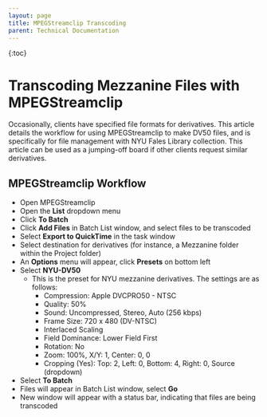 ```yaml
---
layout: page
title: MPEGStreamclip Transcoding
parent: Technical Documentation
---
```

{:toc}

# Transcoding Mezzanine Files with MPEGStreamclip

Occasionally, clients have specified file formats for derivatives. This article details the workflow for using MPEGStreamclip to make DV50 files, and is specifically for file management with NYU Fales Library collection. This article can be used as a jumping-off board if other clients request similar derivatives.

## MPEGStreamclip Workflow

* Open MPEGStreamclip
* Open the **List** dropdown menu
* Click **To Batch**
* Click **Add Files** in Batch List window, and select files to be transcoded
* Select **Export to QuickTime** in the task window
* Select destination for derivatives (for instance, a Mezzanine folder within the Project folder)
* An **Options** menu will appear, click **Presets** on bottom left
* Select **NYU-DV50**
    * This is the preset for NYU mezzanine derivatives. The settings are as follows:
        * Compression: Apple DVCPRO50 - NTSC
        * Quality: 50%
        * Sound: Uncompressed, Stereo, Auto (256 kbps)
        * Frame Size: 720 x 480 (DV-NTSC)
        * Interlaced Scaling
        * Field Dominance: Lower Field First
        * Rotation: No
        * Zoom: 100%, X/Y: 1, Center: 0, 0
        * Cropping (Yes): Top: 2, Left: 0, Bottom: 4, Right: 0, Source (dropdown)
* Select **To Batch**
* Files will appear in Batch List window, select **Go**
* New window will appear with a status bar, indicating that files are being transcoded